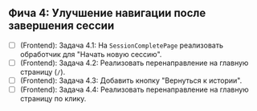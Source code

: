 ## Фича 4: Улучшение навигации после завершения сессии
- [ ] (Frontend): Задача 4.1: На `SessionCompletePage` реализовать обработчик для "Начать новую сессию".
- [ ] (Frontend): Задача 4.2: Реализовать перенаправление на главную страницу (`/`).
- [ ] (Frontend): Задача 4.3: Добавить кнопку "Вернуться к истории".
- [ ] (Frontend): Задача 4.4: Реализовать перенаправление на главную страницу по клику.